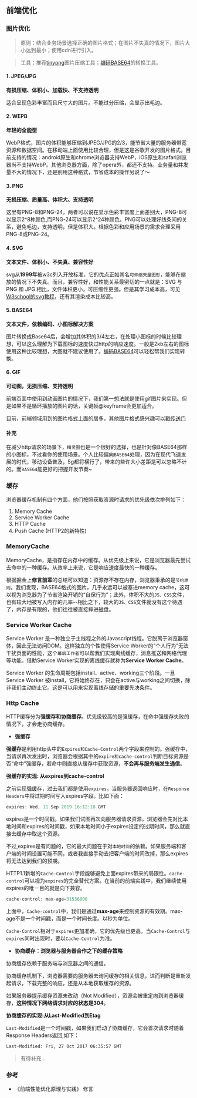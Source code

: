 ## 前端优化

### 图片优化

> 原则：结合业务场景选择正确的图片格式；在图片不失真的情况下，图片大小达到最小；使用cdn进行引入。

> 工具：推荐[tinypng](https://tinypng.com/)图片压缩工具；[编码BASE64](https://tool.css-js.com/base64.html)的转换工具。

#### 1. JPEG/JPG

**有损压缩、体积小、加载快、不支持透明**

适合呈现色彩丰富而且尺寸大的图片。不能过分压缩，会显示出毛边。

#### 2. WEPB

**年轻的全能型**

WebP格式，图片的体积能够压缩到JPEG/JPG的2/3，能节省大量的服务器带宽资源和数据空间。在移动端上面使用比较合理，但是这是谷歌开发的图片格式。目前支持的情况：android原生和chrome浏览器支持WebP，iOS原生和safari浏览器尚不支持WebP。其他浏览器方面，除了opera外，都还不支持。业务量和并发量不大的情况下，还是别用这种格式，节省成本的操作另说了～

#### 3. PNG

**无损压缩、质量高、体积大、支持透明**

这里有PNG-8和PNG-24，两者可以说在显示色彩丰富度上面差别大，PNG-8可以显示2^8种颜色,而PNG-24可以显示2^24种颜色。PNG可以处理好线条间的关系，避免毛边，支持透明，但是体积大。根据色彩和应用场景的需求合理采用PNG-8或PNG-24。

#### 4. SVG

**文本文件、体积小、不失真、兼容性好**

svg从**1999年**被w3c列入开放标准，它的优点正如其名`可伸缩矢量图形`，能够在缩放的情况下不失真。而且，兼容性好，和性能关系最密切的一点就是：SVG 与 PNG 和 JPG 相比，文件体积更小，可压缩性更强。但是其学习成本高，可见[W3school的svg教程](http://www.w3school.com.cn/svg/index.asp)，还有其渲染成本比较高。

#### 5. BASE64

**文本文件，依赖编码、小图标解决方案**

图片转换成Base64后，会增加其体积的3/4左右，在处理小图标的时候比较理想，可以这么理解为下载图标的速度快过http的响应速度。一般是2kb左右的图标使用这种比较理想，大图就不建议使用了。[编码BASE64](https://tool.css-js.com/base64.html)可以轻松帮我们实现转换。

#### 6. GIF

**可动图，无损压缩、支持透明**

前端页面中使用到动画图片的情况下，我们第一想法就是使用gif图片来实现。但是如果不是循环播放的图片的话，关键帧@keyframe会更加适合。

目前，前端领域用到的图片格式上面的居多，其他图片格式感兴趣可以戳[传送门](https://baike.baidu.com/item/%E5%9B%BE%E7%89%87%E6%A0%BC%E5%BC%8F/381122?fr=aladdin)

#### 补充

在减少http请求的场景下，`精灵图`也是一个很好的选择，也是针对像BASE64那样的小图标，不过看你的使用场景。个人比较偏向`BASE64`处理，因为在现代飞速发展的时代，移动设备普及，5g都将横行了，带来的些许大小差距是可以忽略不计的。而`BASE64`能更好的把握开发节奏~


### 缓存

浏览器缓存机制有四个方面，他们按照获取资源时请求的优先级依次排列如下：

1. Memory Cache
2. Service Worker Cache
3. HTTP Cache
4. Push Cache (HTTP2的新特性)

### MemoryCache

MemoryCache，是指存在内存中的缓存。从优先级上来说，它是浏览器最先尝试去命中的一种缓存。从效率上来说，它是响应速度最快的一种缓存。

根据掘金上**修言前辈**的总结可以知道：资源存不存在内存，浏览器秉承的是`节约原则`。我们发现，BASE64格式的图片，几乎永远可以被塞进memory cache，这可以视为浏览器为了节省渲染开销的“自保行为”；此外，体积不大的`JS、CSS`文件，也有较大地被写入内存的几率--相比之下，较大的`JS、CSS`文件就没有这个待遇了，内存是有限的，他们往往被直接摔进磁盘。

### Service Worker Cache

Service Worker 是一种独立于主线程之外的Javascript线程。它脱离于浏览器窗体，因此无法访问DOM。这样独立的个性使得Service Worker的“个人行为”无法干扰页面的性能，这个`幕后工作者`可以帮我们实现离线缓存，消息推送和网络代理等功能。借助Service Worker实现的离线缓存就称为**Service Worker Cache**。

Service Worker 的生命周期包括install、active、working三个阶段。一旦Service Worker 被install，它将始终存在，只会在active与working之间切换，除非我们主动终止它。这是可以用来实现离线存储的重要先决条件。


###  Http Cache

HTTP缓存分为**强缓存和协商缓存**。优先级较高的是强缓存，在命中强缓存失败的情况下，才会走协商缓存。

- **强缓存**

**强缓存**是利用http头中的`Expires和Cache-Control`两个字段来控制的。强缓存中，当请求再次发出时，浏览器会根据其中的`expire和cache-control`判断目标资源是否“命中”强缓存，若命中则直接从缓存中获取资源，**不会再与服务端发生通信**。

**强缓存的实现: 从expires到cache-control**

之前实现强缓存，过去我们都是使用`expires`。当服务器返回响应时，在`Response Headers`中将过期时间写入expires字段。比如下面：

```javascript
expires: Wed, 11 Sep 2019 16:12:18 GMT
```

expires是一个时间戳。如果我们试图再次向服务器请求资源，浏览器会先对比本地时间和expires的时间戳，如果本地时间小于expires设定的过期时间，那么就直接去缓存中取这个资源。

不过,expires是有问题的，它的最大问题在于对`本地时间`的依赖。如果服务端和客户端的时间设置可能不同，或者我直接手动去把客户端的时间改掉，那么expires将无法达到我们的预期。

HTTP1.1新增的`Cache-Control`字段能够避免上面expires带来的局限性。`cache-control`可以视为`expires`的完全替代方案。在当前的前端实践中，我们继续使用expires的唯一目的就是向下兼容。

```javascript
cache-control: max-age=31536000
```
上面中，`Cache-control`中，我们是通过**max-age**来控制资源的有效期。max-age不是一个时间戳，而是一个时间长度。以秒为单位。

`Cache-Control`相对于`expires`更加准确，它的优先级也更高。当`Cache-Control`与`expires`同时出现时，要以`Cache-Control`为准。

- **协商缓存：浏览器与服务器合作之下的缓存策略**

协商缓存依赖于服务端与浏览器之间的通信。

协商缓存机制下，浏览器需要向服务器去询问缓存的相关信息，进而判断是重新发起请求，下载完整的响应，还是从本地获取缓存的资源。

如果服务器提示缓存资源未改动（Not Modified），资源会被重定向到浏览器缓存，**这种情况下网络请求对应的状态是304**。

**协商缓存的实现:从Last-Modified到Etag**

`Last-Modified`是一个时间戳，如果我们启动了协商缓存，它会首次请求时随着Response Headers返回,如下：

```bash
Last-Modified: Fri, 27 Oct 2017 06:35:57 GMT
```

> 有待补充...

### 参考

- 《前端性能优化原理与实践》 修言